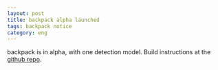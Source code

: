 ```yaml
---
layout: post
title: backpack alpha launched
tags: backpack notice
category: eng
---
```


backpack is in alpha, with one detection model. Build instructions at the [github repo](https://github.com/teampizza/backpack).
